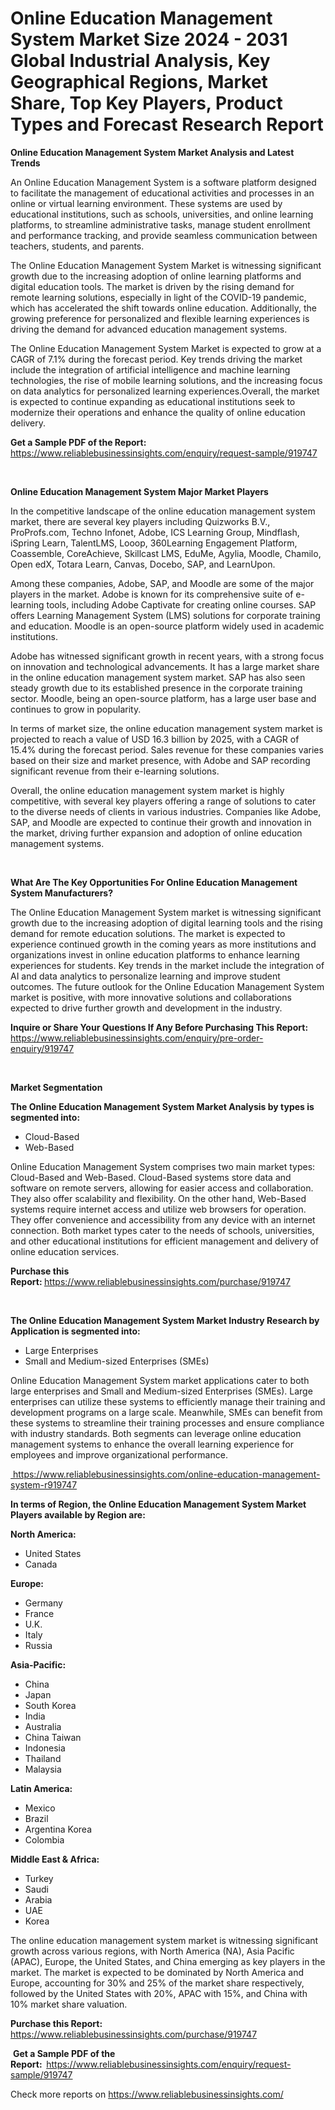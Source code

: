 <p><h1>Online Education Management System Market Size 2024 - 2031 Global Industrial Analysis, Key Geographical Regions, Market Share, Top Key Players, Product Types and Forecast Research Report</h1></p><p><strong>Online Education Management System Market Analysis and Latest Trends</strong></p>
<p><p>An Online Education Management System is a software platform designed to facilitate the management of educational activities and processes in an online or virtual learning environment. These systems are used by educational institutions, such as schools, universities, and online learning platforms, to streamline administrative tasks, manage student enrollment and performance tracking, and provide seamless communication between teachers, students, and parents.</p><p>The Online Education Management System Market is witnessing significant growth due to the increasing adoption of online learning platforms and digital education tools. The market is driven by the rising demand for remote learning solutions, especially in light of the COVID-19 pandemic, which has accelerated the shift towards online education. Additionally, the growing preference for personalized and flexible learning experiences is driving the demand for advanced education management systems.</p><p>The Online Education Management System Market is expected to grow at a CAGR of 7.1% during the forecast period. Key trends driving the market include the integration of artificial intelligence and machine learning technologies, the rise of mobile learning solutions, and the increasing focus on data analytics for personalized learning experiences.Overall, the market is expected to continue expanding as educational institutions seek to modernize their operations and enhance the quality of online education delivery.</p></p>
<p><strong>Get a Sample PDF of the Report:&nbsp;</strong> <a href="https://www.reliablebusinessinsights.com/enquiry/request-sample/919747">https://www.reliablebusinessinsights.com/enquiry/request-sample/919747</a></p>
<p>&nbsp;</p>
<p><strong>Online Education Management System Major Market Players</strong></p>
<p><p>In the competitive landscape of the online education management system market, there are several key players including Quizworks B.V., ProProfs.com, Techno Infonet, Adobe, ICS Learning Group, Mindflash, iSpring Learn, TalentLMS, Looop, 360Learning Engagement Platform, Coassemble, CoreAchieve, Skillcast LMS, EduMe, Agylia, Moodle, Chamilo, Open edX, Totara Learn, Canvas, Docebo, SAP, and LearnUpon.</p><p>Among these companies, Adobe, SAP, and Moodle are some of the major players in the market. Adobe is known for its comprehensive suite of e-learning tools, including Adobe Captivate for creating online courses. SAP offers Learning Management System (LMS) solutions for corporate training and education. Moodle is an open-source platform widely used in academic institutions.</p><p>Adobe has witnessed significant growth in recent years, with a strong focus on innovation and technological advancements. It has a large market share in the online education management system market. SAP has also seen steady growth due to its established presence in the corporate training sector. Moodle, being an open-source platform, has a large user base and continues to grow in popularity.</p><p>In terms of market size, the online education management system market is projected to reach a value of USD 16.3 billion by 2025, with a CAGR of 15.4% during the forecast period. Sales revenue for these companies varies based on their size and market presence, with Adobe and SAP recording significant revenue from their e-learning solutions.</p><p>Overall, the online education management system market is highly competitive, with several key players offering a range of solutions to cater to the diverse needs of clients in various industries. Companies like Adobe, SAP, and Moodle are expected to continue their growth and innovation in the market, driving further expansion and adoption of online education management systems.</p></p>
<p>&nbsp;</p>
<p><strong>What Are The Key Opportunities For Online Education Management System Manufacturers?</strong></p>
<p><p>The Online Education Management System market is witnessing significant growth due to the increasing adoption of digital learning tools and the rising demand for remote education solutions. The market is expected to experience continued growth in the coming years as more institutions and organizations invest in online education platforms to enhance learning experiences for students. Key trends in the market include the integration of AI and data analytics to personalize learning and improve student outcomes. The future outlook for the Online Education Management System market is positive, with more innovative solutions and collaborations expected to drive further growth and development in the industry.</p></p>
<p><strong>Inquire or Share Your Questions If Any Before Purchasing This Report:</strong> <a href="https://www.reliablebusinessinsights.com/enquiry/pre-order-enquiry/919747">https://www.reliablebusinessinsights.com/enquiry/pre-order-enquiry/919747</a></p>
<p>&nbsp;</p>
<p><strong>Market Segmentation</strong></p>
<p><strong>The Online Education Management System Market Analysis by types is segmented into:</strong></p>
<p><ul><li>Cloud-Based</li><li>Web-Based</li></ul></p>
<p><p>Online Education Management System comprises two main market types: Cloud-Based and Web-Based. Cloud-Based systems store data and software on remote servers, allowing for easier access and collaboration. They also offer scalability and flexibility. On the other hand, Web-Based systems require internet access and utilize web browsers for operation. They offer convenience and accessibility from any device with an internet connection. Both market types cater to the needs of schools, universities, and other educational institutions for efficient management and delivery of online education services.</p></p>
<p><strong>Purchase this Report:&nbsp;</strong><a href="https://www.reliablebusinessinsights.com/purchase/919747">https://www.reliablebusinessinsights.com/purchase/919747</a></p>
<p>&nbsp;</p>
<p><strong>The Online Education Management System Market Industry Research by Application is segmented into:</strong></p>
<p><ul><li>Large Enterprises</li><li>Small and Medium-sized Enterprises (SMEs)</li></ul></p>
<p><p>Online Education Management System market applications cater to both large enterprises and Small and Medium-sized Enterprises (SMEs). Large enterprises can utilize these systems to efficiently manage their training and development programs on a large scale. Meanwhile, SMEs can benefit from these systems to streamline their training processes and ensure compliance with industry standards. Both segments can leverage online education management systems to enhance the overall learning experience for employees and improve organizational performance.</p></p>
<p><a href="https://www.reliablebusinessinsights.com/online-education-management-system-r919747">&nbsp;https://www.reliablebusinessinsights.com/online-education-management-system-r919747</a></p>
<p><strong>In terms of Region, the Online Education Management System Market Players available by Region are:</strong></p>
<p>
    <p> <strong> North America: </strong>
        <ul>
            <li>United States</li>
            <li>Canada</li>
        </ul>
        </p> 
    <p> <strong> Europe: </strong>
        <ul>
            <li>Germany</li>
            <li>France</li>
            <li>U.K.</li>
            <li>Italy</li>
            <li>Russia</li>
        </ul>
        </p> 
    <p> <strong> Asia-Pacific: </strong>
        <ul>
            <li>China</li>
            <li>Japan</li>
            <li>South Korea</li>
            <li>India</li>
            <li>Australia</li>
            <li>China Taiwan</li>
            <li>Indonesia</li>
            <li>Thailand</li>
            <li>Malaysia</li>
        </ul>
        </p> 
    <p> <strong> Latin America: </strong>
        <ul>
            <li>Mexico</li>
            <li>Brazil</li>
            <li>Argentina Korea</li>
            <li>Colombia</li>
        </ul>
        </p> 
    <p> <strong> Middle East & Africa: </strong>
        <ul>
            <li>Turkey</li>
            <li>Saudi</li>
            <li>Arabia</li>
            <li>UAE</li>
            <li>Korea</li>
        </ul>
    </p>
    </p>
<p><p>The online education management system market is witnessing significant growth across various regions, with North America (NA), Asia Pacific (APAC), Europe, the United States, and China emerging as key players in the market. The market is expected to be dominated by North America and Europe, accounting for 30% and 25% of the market share respectively, followed by the United States with 20%, APAC with 15%, and China with 10% market share valuation.</p></p>
<p><strong>Purchase this Report: </strong><a href="https://www.reliablebusinessinsights.com/purchase/919747">https://www.reliablebusinessinsights.com/purchase/919747</a></p>
<p>&nbsp;<strong>Get a Sample PDF of the Report:&nbsp;&nbsp;</strong><a href="https://www.reliablebusinessinsights.com/enquiry/request-sample/919747">https://www.reliablebusinessinsights.com/enquiry/request-sample/919747</a></p>
<p><strong></strong></p>
<p>Check more reports on <a href="https://www.reliablebusinessinsights.com/">https://www.reliablebusinessinsights.com/</a></p>